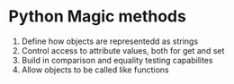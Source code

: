 # Python Magic methods
1. Define how objects are representedd as strings
2. Control access to attribute values, both for get and set
3. Build in comparison and equality testing capabilites
4. Allow objects to be called like functions

